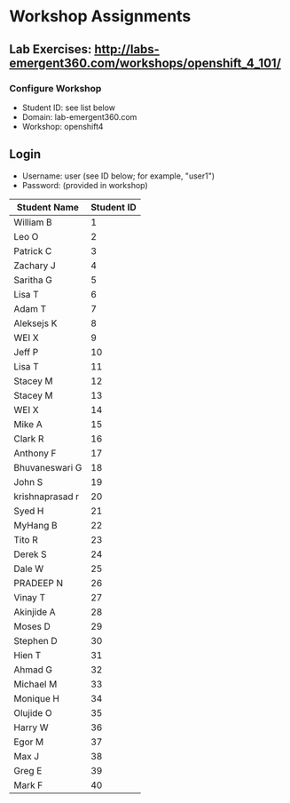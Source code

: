 # Workshop Assignments
## Lab Exercises: http://labs-emergent360.com/workshops/openshift_4_101/
### Configure Workshop
- Student ID: see list below
- Domain: lab-emergent360.com
- Workshop: openshift4

## Login
- Username: user<id> (see ID below; for example, "user1")
- Password: (provided in workshop)

|Student Name |Student ID|
|------------ | ---------------|
|	William		B	|	1	|
|	Leo		O	|	2	|
|	Patrick		C	|	3	|
|	Zachary		J	|	4	|
|	Saritha		G	|	5	|
|	Lisa		T	|	6	|
|	Adam		T	|	7	|
|	Aleksejs		K	|	8	|
|	WEI		X	|	9	|
|	Jeff		P	|	10	|
|	Lisa		T	|	11	|
|	Stacey		M	|	12	|
|	Stacey		M	|	13	|
|	WEI		X	|	14	|
|	Mike		A	|	15	|
|	Clark		R	|	16	|
|	Anthony		F	|	17	|
|	Bhuvaneswari		G	|	18	|
|	John		S	|	19	|
|	krishnaprasad		r	|	20	|
|	Syed		H	|	21	|
|	MyHang		B	|	22	|
|	Tito		R	|	23	|
|	Derek		S	|	24	|
|	Dale		W	|	25	|
|	PRADEEP		N	|	26	|
|	Vinay		T	|	27	|
|	Akinjide		A	|	28	|
|	Moses		D	|	29	|
|	Stephen		D	|	30	|
|	Hien		T	|	31	|
|	Ahmad		G	|	32	|
|	Michael		M	|	33	|
|	Monique		H	|	34	|
|	Olujide		O	|	35	|
|	Harry		W	|	36	|
|	Egor		M	|	37	|
|	Max		J	|	38	|
|	Greg		E	|	39	|
|	Mark		F	|	40	|
